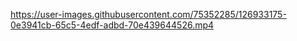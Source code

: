https://user-images.githubusercontent.com/75352285/126933175-0e3941cb-65c5-4edf-adbd-70e439644526.mp4

